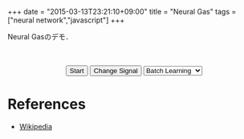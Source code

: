 +++
date = "2015-03-13T23:21:10+09:00"
title = "Neural Gas"
tags = ["neural network","javascript"]
+++

Neural Gasのデモ．

<script src="https://cdn.rawgit.com/peakbook/neuralnets_demo/v1.0/assets/easeljs-0.8.0.min.js"></script>
<script src="https://cdn.rawgit.com/peakbook/neuralnets_demo/v1.0/assets/neuralgas.js"></script>
<script src="https://cdn.rawgit.com/peakbook/neuralnets_demo/v1.0/assets/neuralgas_demo.js"></script>
</head>
<body onload="init()" >
<center>
    <canvas id="Field" width="400" height="400"></canvas>
    <br>
    <br>
    <form>
        <input type="button" id="button_learn" value="Start" onclick="onclick_StartStop()">
        <input type="button" id="button_change" value="Change Signal" onclick="ChangeSignal()">
        <select id="learning_mode" onChange="onChange_LearningMode()">
            <option value="Batch">Batch Learning</option>
            <option value="Online">Online Learning</option>
        </select>
    </form>
</center>

# References
- [Wikipedia](https://en.wikipedia.org/wiki/Neural_gas)


